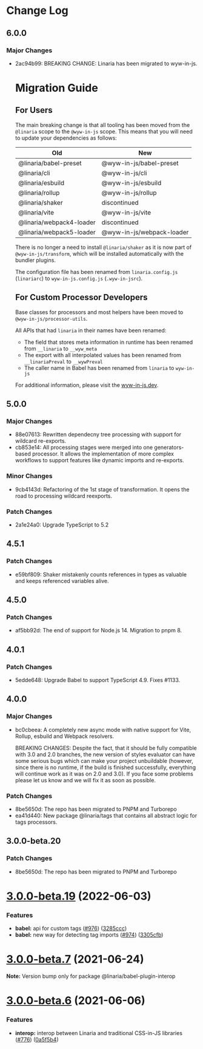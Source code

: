 # Change Log

## 6.0.0

### Major Changes

- 2ac94b99: BREAKING CHANGE: Linaria has been migrated to wyw-in-js.

  # Migration Guide

  ## For Users

  The main breaking change is that all tooling has been moved from the `@linaria` scope to the `@wyw-in-js` scope. This means that you will need to update your dependencies as follows:

  | Old                      | New                       |
  | ------------------------ | ------------------------- |
  | @linaria/babel-preset    | @wyw-in-js/babel-preset   |
  | @linaria/cli             | @wyw-in-js/cli            |
  | @linaria/esbuild         | @wyw-in-js/esbuild        |
  | @linaria/rollup          | @wyw-in-js/rollup         |
  | @linaria/shaker          | discontinued              |
  | @linaria/vite            | @wyw-in-js/vite           |
  | @linaria/webpack4-loader | discontinued              |
  | @linaria/webpack5-loader | @wyw-in-js/webpack-loader |

  There is no longer a need to install `@linaria/shaker` as it is now part of `@wyw-in-js/transform`, which will be installed automatically with the bundler plugins.

  The configuration file has been renamed from `linaria.config.js` (`linariarc`) to `wyw-in-js.config.js` (`.wyw-in-jsrc`).

  ## For Custom Processor Developers

  Base classes for processors and most helpers have been moved to `@wyw-in-js/processor-utils`.

  All APIs that had `linaria` in their names have been renamed:

  - The field that stores meta information in runtime has been renamed from `__linaria` to `__wyw_meta`
  - The export with all interpolated values has been renamed from `__linariaPreval` to `__wywPreval`
  - The caller name in Babel has been renamed from `linaria` to `wyw-in-js`

  For additional information, please visit the [wyw-in-js.dev](https://wyw-in-js.dev).

## 5.0.0

### Major Changes

- 88e07613: Rewritten dependecny tree processing with support for wildcard re-exports.
- cb853e14: All processing stages were merged into one generators-based processor. It allows the implementation of more complex workflows to support features like dynamic imports and re-exports.

### Minor Changes

- 9cb4143d: Refactoring of the 1st stage of transformation. It opens the road to processing wildcard reexports.

### Patch Changes

- 2a1e24a0: Upgrade TypeScript to 5.2

## 4.5.1

### Patch Changes

- e59bf809: Shaker mistakenly counts references in types as valuable and keeps referenced variables alive.

## 4.5.0

### Patch Changes

- af5bb92d: The end of support for Node.js 14. Migration to pnpm 8.

## 4.0.1

### Patch Changes

- 5edde648: Upgrade Babel to support TypeScript 4.9. Fixes #1133.

## 4.0.0

### Major Changes

- bc0cbeea: A completely new async mode with native support for Vite, Rollup, esbuild and Webpack resolvers.

  BREAKING CHANGES: Despite the fact, that it should be fully compatible with 3.0 and 2.0 branches, the new version of styles evaluator can have some serious bugs which can make your project unbuildable (however, since there is no runtime, if the build is finished successfully, everything will continue work as it was on 2.0 and 3.0). If you face some problems please let us know and we will fix it as soon as possible.

### Patch Changes

- 8be5650d: The repo has been migrated to PNPM and Turborepo
- ea41d440: New package @linaria/tags that contains all abstract logic for tags processors.

## 3.0.0-beta.20

### Patch Changes

- 8be5650d: The repo has been migrated to PNPM and Turborepo

# [3.0.0-beta.19](https://github.com/callstack/linaria/tree/master/packages/interop/compare/v3.0.0-beta.18...v3.0.0-beta.19) (2022-06-03)

### Features

- **babel:** api for custom tags ([#976](https://github.com/callstack/linaria/tree/master/packages/interop/issues/976)) ([3285ccc](https://github.com/callstack/linaria/tree/master/packages/interop/commit/3285ccc1d00449b78b3fc74087528cd38cbdd116))
- **babel:** new way for detecting tag imports ([#974](https://github.com/callstack/linaria/tree/master/packages/interop/issues/974)) ([3305cfb](https://github.com/callstack/linaria/tree/master/packages/interop/commit/3305cfb0c0f65abdacceeb7e6bad118c59f7d551))

# [3.0.0-beta.7](https://github.com/callstack/linaria/tree/master/packages/interop/compare/v3.0.0-beta.6...v3.0.0-beta.7) (2021-06-24)

**Note:** Version bump only for package @linaria/babel-plugin-interop

# [3.0.0-beta.6](https://github.com/callstack/linaria/tree/master/packages/interop/compare/v3.0.0-beta.5...v3.0.0-beta.6) (2021-06-06)

### Features

- **interop:** interop between Linaria and traditional CSS-in-JS libraries ([#776](https://github.com/callstack/linaria/tree/master/packages/interop/issues/776)) ([0a5f5b4](https://github.com/callstack/linaria/tree/master/packages/interop/commit/0a5f5b440506bfa24724d4a91e519c48d6f6c69b))
